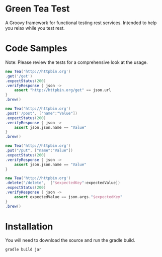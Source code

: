 Green Tea Test
==============
A Groovy framework for functional testing rest services. Intended to help you relax while you test rest.


Code Samples
============
Note: Please review the tests for a comprehensive look at the usage.

```groovy
new Tea('http://httpbin.org')
.get('/get')
.expectStatus(200)
.verifyResponse { json ->
	assert "http://httpbin.org/get" == json.url
}
.brew() 

new Tea('http://httpbin.org')
.post('/post', ["name":"Value"])
.expectStatus(200)
.verifyResponse { json ->
	assert json.json.name == "Value"
}
.brew()

new Tea('http://httpbin.org')
.put("/put", ["name":"Value"])
.expectStatus(200)
.verifyResponse { json ->
	assert json.json.name == "Value"
}

new Tea('http://httpbin.org')
.delete("/delete",  ["$expectedKey":expectedValue])
.expectStatus(200)
.verifyResponse { json ->
	assert expectedValue == json.args."$expectedKey"
}
.brew()
```

Installation
============
You will need to download the source and run the gradle build.
```gradle
gradle build jar
```